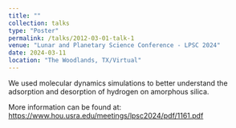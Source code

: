 ```yaml
---
title: ""
collection: talks
type: "Poster"
permalink: /talks/2012-03-01-talk-1
venue: "Lunar and Planetary Science Conference - LPSC 2024"
date: 2024-03-11
location: "The Woodlands, TX/Virtual"
---
```


We used molecular dynamics simulations to better understand the adsorption and desorption of hydrogen on amorphous silica. 

More information can be found at: https://www.hou.usra.edu/meetings/lpsc2024/pdf/1161.pdf 

